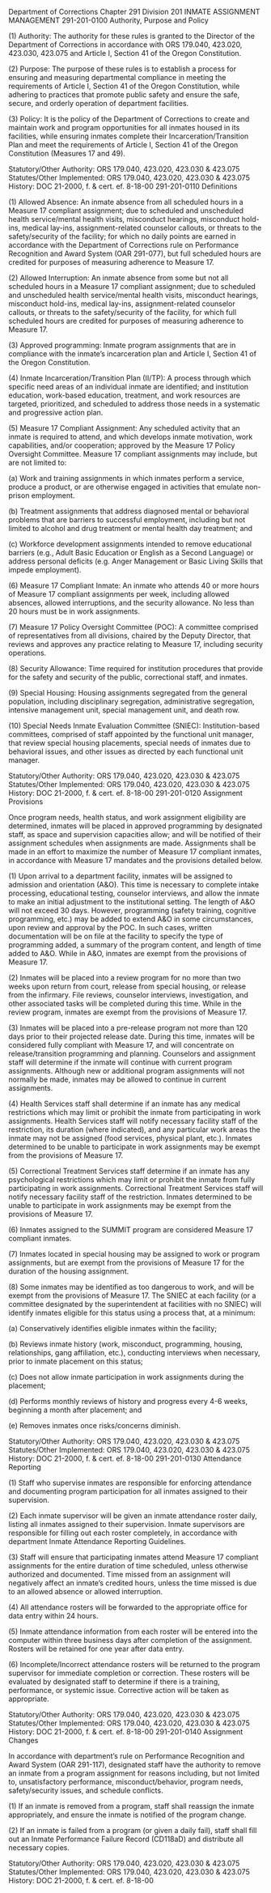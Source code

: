 Department of Corrections
Chapter 291
Division 201
INMATE ASSIGNMENT MANAGEMENT
291-201-0100
Authority, Purpose and Policy

(1) Authority: The authority for these rules is granted to the Director of the Department of Corrections in accordance with ORS 179.040, 423.020, 423.030, 423.075 and Article I, Section 41 of the Oregon Constitution.

(2) Purpose: The purpose of these rules is to establish a process for ensuring and measuring departmental compliance in meeting the requirements of Article I, Section 41 of the Oregon Constitution, while adhering to practices that promote public safety and ensure the safe, secure, and orderly operation of department facilities.

(3) Policy: It is the policy of the Department of Corrections to create and maintain work and program opportunities for all inmates housed in its facilities, while ensuring inmates complete their Incarceration/Transition Plan and meet the requirements of Article I, Section 41 of the Oregon Constitution (Measures 17 and 49).

Statutory/Other Authority: ORS 179.040, 423.020, 423.030 & 423.075
Statutes/Other Implemented: ORS 179.040, 423.020, 423.030 & 423.075
History:
DOC 21-2000, f. & cert. ef. 8-18-00
291-201-0110
Definitions

(1) Allowed Absence: An inmate absence from all scheduled hours in a Measure 17 compliant assignment; due to scheduled and unscheduled health service/mental health visits, misconduct hearings, misconduct hold-ins, medical lay-ins, assignment-related counselor callouts, or threats to the safety/security of the facility; for which no daily points are earned in accordance with the Department of Corrections rule on Performance Recognition and Award System (OAR 291-077), but full scheduled hours are credited for purposes of measuring adherence to Measure 17.

(2) Allowed Interruption: An inmate absence from some but not all scheduled hours in a Measure 17 compliant assignment; due to scheduled and unscheduled health service/mental health visits, misconduct hearings, misconduct hold-ins, medical lay-ins, assignment-related counselor callouts, or threats to the safety/security of the facility, for which full scheduled hours are credited for purposes of measuring adherence to Measure 17.

(3) Approved programming: Inmate program assignments that are in compliance with the inmate’s incarceration plan and Article I, Section 41 of the Oregon Constitution.

(4) Inmate Incarceration/Transition Plan (II/TP): A process through which specific need areas of an individual inmate are identified; and institution education, work-based education, treatment, and work resources are targeted, prioritized, and scheduled to address those needs in a systematic and progressive action plan.

(5) Measure 17 Compliant Assignment: Any scheduled activity that an inmate is required to attend, and which develops inmate motivation, work capabilities, and/or cooperation; approved by the Measure 17 Policy Oversight Committee. Measure 17 compliant assignments may include, but are not limited to:

(a) Work and training assignments in which inmates perform a service, produce a product, or are otherwise engaged in activities that emulate non-prison employment.

(b) Treatment assignments that address diagnosed mental or behavioral problems that are barriers to successful employment, including but not limited to alcohol and drug treatment or mental health day treatment; and

(c) Workforce development assignments intended to remove educational barriers (e.g., Adult Basic Education or English as a Second Language) or address personal deficits (e.g. Anger Management or Basic Living Skills that impede employment).

(6) Measure 17 Compliant Inmate: An inmate who attends 40 or more hours of Measure 17 compliant assignments per week, including allowed absences, allowed interruptions, and the security allowance. No less than 20 hours must be in work assignments.

(7) Measure 17 Policy Oversight Committee (POC): A committee comprised of representatives from all divisions, chaired by the Deputy Director, that reviews and approves any practice relating to Measure 17, including security operations.

(8) Security Allowance: Time required for institution procedures that provide for the safety and security of the public, correctional staff, and inmates.

(9) Special Housing: Housing assignments segregated from the general population, including disciplinary segregation, administrative segregation, intensive management unit, special management unit, and death row.

(10) Special Needs Inmate Evaluation Committee (SNIEC): Institution-based committees, comprised of staff appointed by the functional unit manager, that review special housing placements, special needs of inmates due to behavioral issues, and other issues as directed by each functional unit manager.

Statutory/Other Authority: ORS 179.040, 423.020, 423.030 & 423.075
Statutes/Other Implemented: ORS 179.040, 423.020, 423.030 & 423.075
History:
DOC 21-2000, f. & cert. ef. 8-18-00
291-201-0120
Assignment Provisions

Once program needs, health status, and work assignment eligibility are determined, inmates will be placed in approved programming by designated staff, as space and supervision capacities allow; and will be notified of their assignment schedules when assignments are made. Assignments shall be made in an effort to maximize the number of Measure 17 compliant inmates, in accordance with Measure 17 mandates and the provisions detailed below.

(1) Upon arrival to a department facility, inmates will be assigned to admission and orientation (A&O). This time is necessary to complete intake processing, educational testing, counselor interviews, and allow the inmate to make an initial adjustment to the institutional setting. The length of A&O will not exceed 30 days. However, programming (safety training, cognitive programming, etc.) may be added to extend A&O in some circumstances, upon review and approval by the POC. In such cases, written documentation will be on file at the facility to specify the type of programming added, a summary of the program content, and length of time added to A&O. While in A&O, inmates are exempt from the provisions of Measure 17.

(2) Inmates will be placed into a review program for no more than two weeks upon return from court, release from special housing, or release from the infirmary. File reviews, counselor interviews, investigation, and other associated tasks will be completed during this time. While in the review program, inmates are exempt from the provisions of Measure 17.

(3) Inmates will be placed into a pre-release program not more than 120 days prior to their projected release date. During this time, inmates will be considered fully compliant with Measure 17, and will concentrate on release/transition programming and planning. Counselors and assignment staff will determine if the inmate will continue with current program assignments. Although new or additional program assignments will not normally be made, inmates may be allowed to continue in current assignments.

(4) Health Services staff shall determine if an inmate has any medical restrictions which may limit or prohibit the inmate from participating in work assignments. Health Services staff will notify necessary facility staff of the restriction, its duration (where indicated), and any particular work areas the inmate may not be assigned (food services, physical plant, etc.). Inmates determined to be unable to participate in work assignments may be exempt from the provisions of Measure 17.

(5) Correctional Treatment Services staff determine if an inmate has any psychological restrictions which may limit or prohibit the inmate from fully participating in work assignments. Correctional Treatment Services staff will notify necessary facility staff of the restriction. Inmates determined to be unable to participate in work assignments may be exempt from the provisions of Measure 17.

(6) Inmates assigned to the SUMMIT program are considered Measure 17 compliant inmates.

(7) Inmates located in special housing may be assigned to work or program assignments, but are exempt from the provisions of Measure 17 for the duration of the housing assignment.

(8) Some inmates may be identified as too dangerous to work, and will be exempt from the provisions of Measure 17. The SNIEC at each facility (or a committee designated by the superintendent at facilities with no SNIEC) will identify inmates eligible for this status using a process that, at a minimum:

(a) Conservatively identifies eligible inmates within the facility;

(b) Reviews inmate history (work, misconduct, programming, housing, relationships, gang affiliation, etc.), conducting interviews when necessary, prior to inmate placement on this status;

(c) Does not allow inmate participation in work assignments during the placement;

(d) Performs monthly reviews of history and progress every 4-6 weeks, beginning a month after placement; and

(e) Removes inmates once risks/concerns diminish.

Statutory/Other Authority: ORS 179.040, 423.020, 423.030 & 423.075
Statutes/Other Implemented: ORS 179.040, 423.020, 423.030 & 423.075
History:
DOC 21-2000, f. & cert. ef. 8-18-00
291-201-0130
Attendance Reporting

(1) Staff who supervise inmates are responsible for enforcing attendance and documenting program participation for all inmates assigned to their supervision.

(2) Each inmate supervisor will be given an inmate attendance roster daily, listing all inmates assigned to their supervision. Inmate supervisors are responsible for filling out each roster completely, in accordance with department Inmate Attendance Reporting Guidelines.

(3) Staff will ensure that participating inmates attend Measure 17 compliant assignments for the entire duration of time scheduled, unless otherwise authorized and documented. Time missed from an assignment will negatively affect an inmate’s credited hours, unless the time missed is due to an allowed absence or allowed interruption.

(4) All attendance rosters will be forwarded to the appropriate office for data entry within 24 hours.

(5) Inmate attendance information from each roster will be entered into the computer within three business days after completion of the assignment. Rosters will be retained for one year after data entry.

(6) Incomplete/Incorrect attendance rosters will be returned to the program supervisor for immediate completion or correction. These rosters will be evaluated by designated staff to determine if there is a training, performance, or systemic issue. Corrective action will be taken as appropriate.

Statutory/Other Authority: ORS 179.040, 423.020, 423.030 & 423.075
Statutes/Other Implemented: ORS 179.040, 423.020, 423.030 & 423.075
History:
DOC 21-2000, f. & cert. ef. 8-18-00
291-201-0140
Assignment Changes

In accordance with department’s rule on Performance Recognition and Award System (OAR 291-117), designated staff have the authority to remove an inmate from a program assignment for reasons including, but not limited to, unsatisfactory performance, misconduct/behavior, program needs, safety/security issues, and schedule conflicts.

(1) If an inmate is removed from a program, staff shall reassign the inmate appropriately, and ensure the inmate is notified of the program change.

(2) If an inmate is failed from a program (or given a daily fail), staff shall fill out an Inmate Performance Failure Record (CD118aD) and distribute all necessary copies.

Statutory/Other Authority: ORS 179.040, 423.020, 423.030 & 423.075
Statutes/Other Implemented: ORS 179.040, 423.020, 423.030 & 423.075
History:
DOC 21-2000, f. & cert. ef. 8-18-00